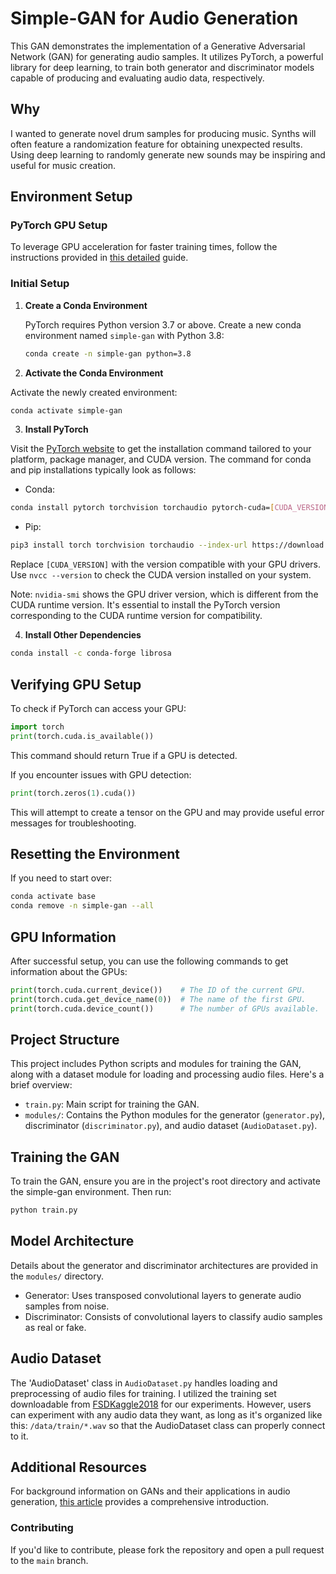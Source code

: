 # Simple-GAN for Audio Generation

This GAN demonstrates the implementation of a Generative Adversarial Network (GAN) for generating audio samples. It utilizes PyTorch, a powerful library for deep learning, to train both generator and discriminator models capable of producing and evaluating audio data, respectively.

## Why

I wanted to generate novel drum samples for producing music. Synths will often feature a randomization feature for obtaining unexpected results. Using deep learning to randomly generate new sounds may be inspiring and useful for music creation.

## Environment Setup

### PyTorch GPU Setup

To leverage GPU acceleration for faster training times, follow the instructions provided in [this detailed](https://mct-master.github.io/machine-learning/2023/04/25/olivegr-pytorch-gpu.html) guide.

### Initial Setup

1. **Create a Conda Environment**

   PyTorch requires Python version 3.7 or above. Create a new conda environment named `simple-gan` with Python 3.8:

   ```bash
   conda create -n simple-gan python=3.8
   ```

2. **Activate the Conda Environment**

Activate the newly created environment:

```bash
conda activate simple-gan
```

3. **Install PyTorch**

Visit the [PyTorch website](https://pytorch.org/get-started/locally/) to get the installation command tailored to your platform, package manager, and CUDA version. The command for conda and pip installations typically look as follows:

* Conda:

```bash
conda install pytorch torchvision torchaudio pytorch-cuda=[CUDA_VERSION] -c pytorch -c nvidia
```

* Pip:

```bash
pip3 install torch torchvision torchaudio --index-url https://download.pytorch.org/whl/cu[CUDA_VERSION]
```

Replace `[CUDA_VERSION]` with the version compatible with your GPU drivers. Use `nvcc --version` to check the CUDA version installed on your system.

Note: `nvidia-smi` shows the GPU driver version, which is different from the CUDA runtime version. It's essential to install the PyTorch version corresponding to the CUDA runtime version for compatibility.

4. **Install Other Dependencies**

```bash
conda install -c conda-forge librosa
```

## Verifying GPU Setup

To check if PyTorch can access your GPU:

```py
import torch
print(torch.cuda.is_available())
```

This command should return True if a GPU is detected.

If you encounter issues with GPU detection:

```py
print(torch.zeros(1).cuda())
```

This will attempt to create a tensor on the GPU and may provide useful error messages for troubleshooting.

## Resetting the Environment

If you need to start over:

```bash
conda activate base
conda remove -n simple-gan --all
```

## GPU Information

After successful setup, you can use the following commands to get information about the GPUs:

```py
print(torch.cuda.current_device())    # The ID of the current GPU.
print(torch.cuda.get_device_name(0))  # The name of the first GPU.
print(torch.cuda.device_count())      # The number of GPUs available.
```

## Project Structure

This project includes Python scripts and modules for training the GAN, along with a dataset module for loading and processing audio files. Here's a brief overview:

* `train.py`: Main script for training the GAN.
* `modules/`: Contains the Python modules for the generator (`generator.py`), discriminator (`discriminator.py`), and audio dataset (`AudioDataset.py`).

## Training the GAN

To train the GAN, ensure you are in the project's root directory and activate the simple-gan environment. Then run:

```bash
python train.py
```

## Model Architecture

Details about the generator and discriminator architectures are provided in the `modules/` directory.

* Generator: Uses transposed convolutional layers to generate audio samples from noise.
* Discriminator: Consists of convolutional layers to classify audio samples as real or fake.

## Audio Dataset

The 'AudioDataset' class in `AudioDataset.py` handles loading and preprocessing of audio files for training. I utilized the training set downloadable from [FSDKaggle2018](https://zenodo.org/records/2552860#.XFD05fwo-V4) for our experiments. However, users can experiment with any audio data they want, as long as it's organized like this: `/data/train/*.wav` so that the AudioDataset class can properly connect to it.

## Additional Resources

For background information on GANs and their applications in audio generation, [this article](https://realpython.com/generative-adversarial-networks/) provides a comprehensive introduction.

### Contributing

If you'd like to contribute, please fork the repository and open a pull request to the `main` branch.
